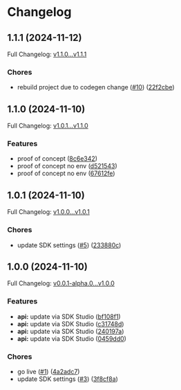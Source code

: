 # Changelog

## 1.1.1 (2024-11-12)

Full Changelog: [v1.1.0...v1.1.1](https://github.com/asjones-code/gumroad-node/compare/v1.1.0...v1.1.1)

### Chores

* rebuild project due to codegen change ([#10](https://github.com/asjones-code/gumroad-node/issues/10)) ([22f2cbe](https://github.com/asjones-code/gumroad-node/commit/22f2cbe3a6aa397dbad3faa182eac32095d45a6d))

## 1.1.0 (2024-11-10)

Full Changelog: [v1.0.1...v1.1.0](https://github.com/asjones-code/gumroad-node/compare/v1.0.1...v1.1.0)

### Features

* proof of concept ([8c6e342](https://github.com/asjones-code/gumroad-node/commit/8c6e3424e115c2618231f0ce874527dfa8f41c27))
* proof of concept no env ([d521543](https://github.com/asjones-code/gumroad-node/commit/d5215430e0337306b958e08f4b7d51d11841ee7f))
* proof of concept no env ([67612fe](https://github.com/asjones-code/gumroad-node/commit/67612fecbf5002349264247dc7f325fc340da788))

## 1.0.1 (2024-11-10)

Full Changelog: [v1.0.0...v1.0.1](https://github.com/asjones-code/gumroad-node/compare/v1.0.0...v1.0.1)

### Chores

* update SDK settings ([#5](https://github.com/asjones-code/gumroad-node/issues/5)) ([233880c](https://github.com/asjones-code/gumroad-node/commit/233880cc2482e813e4570783d728221bfbbd3240))

## 1.0.0 (2024-11-10)

Full Changelog: [v0.0.1-alpha.0...v1.0.0](https://github.com/asjones-code/gumroad-node/compare/v0.0.1-alpha.0...v1.0.0)

### Features

* **api:** update via SDK Studio ([bf108f1](https://github.com/asjones-code/gumroad-node/commit/bf108f1c27e101a9932ded119b1be46814ab8c4c))
* **api:** update via SDK Studio ([c31748d](https://github.com/asjones-code/gumroad-node/commit/c31748df75863ed109470a705f25dddbfe406d10))
* **api:** update via SDK Studio ([240197a](https://github.com/asjones-code/gumroad-node/commit/240197a51d56c16903a5c5b4892c7fa16acd9169))
* **api:** update via SDK Studio ([0459dd0](https://github.com/asjones-code/gumroad-node/commit/0459dd0fc5e81cecdb1db714f3c4a243f900e7bc))


### Chores

* go live ([#1](https://github.com/asjones-code/gumroad-node/issues/1)) ([4a2adc7](https://github.com/asjones-code/gumroad-node/commit/4a2adc78ddb2937b9eaddb7de36dc1d1087b4f91))
* update SDK settings ([#3](https://github.com/asjones-code/gumroad-node/issues/3)) ([3f8cf8a](https://github.com/asjones-code/gumroad-node/commit/3f8cf8ac40084caccfc9f1088a3086fdd9ab2a7d))
